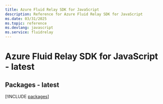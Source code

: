 ```yaml
---
title: Azure Fluid Relay SDK for JavaScript
description: Reference for Azure Fluid Relay SDK for JavaScript
ms.date: 03/31/2025
ms.topic: reference
ms.devlang: javascript
ms.service: fluidrelay
---
```

# Azure Fluid Relay SDK for JavaScript - latest
## Packages - latest
[!INCLUDE [packages](fluid-relay-index.md)]